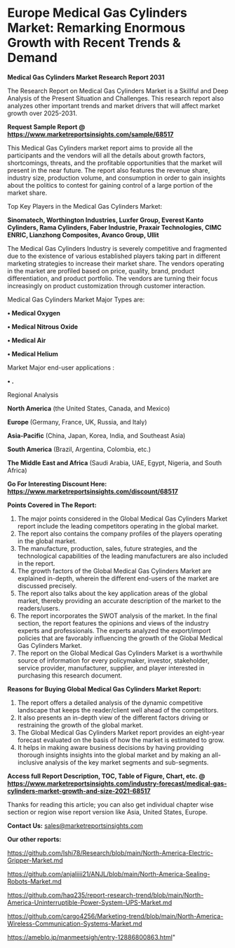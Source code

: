 # Europe Medical Gas Cylinders Market: Remarking Enormous Growth with Recent Trends & Demand

<strong>Medical Gas Cylinders Market Research Report 2031</strong>

The Research Report on Medical Gas Cylinders Market is a Skillful and Deep Analysis of the Present Situation and Challenges. This research report also analyzes other important trends and market drivers that will affect market growth over 2025-2031.

<strong>Request Sample Report @ <a href=https://www.marketreportsinsights.com/sample/68517>https://www.marketreportsinsights.com/sample/68517</a></strong>

This Medical Gas Cylinders market report aims to provide all the participants and the vendors will all the details about growth factors, shortcomings, threats, and the profitable opportunities that the market will present in the near future. The report also features the revenue share, industry size, production volume, and consumption in order to gain insights about the politics to contest for gaining control of a large portion of the market share.

Top Key Players in the Medical Gas Cylinders Market:

<strong>Sinomatech, Worthington Industries, Luxfer Group, Everest Kanto Cylinders, Rama Cylinders, Faber Industrie, Praxair Technologies, CIMC ENRIC, Lianzhong Composites, Avanco Group, Ullit</strong>

The Medical Gas Cylinders Industry is severely competitive and fragmented due to the existence of various established players taking part in different marketing strategies to increase their market share. The vendors operating in the market are profiled based on price, quality, brand, product differentiation, and product portfolio. The vendors are turning their focus increasingly on product customization through customer interaction.

Medical Gas Cylinders Market Major Types are:

<strong>• Medical Oxygen

• Medical Nitrous Oxide

• Medical Air

• Medical Helium</strong>

Market Major end-user applications :

<strong>• .</strong>

Regional Analysis

</u><strong><b>North America</b></strong> (the United States, Canada, and Mexico)

<strong><b>Europe </b></strong>(Germany, France, UK, Russia, and Italy)

<strong><b>Asia-Pacific</b></strong> (China, Japan, Korea, India, and Southeast Asia)

<strong><b>South America</b></strong> (Brazil, Argentina, Colombia, etc.)

<strong><b>The Middle East and Africa</b></strong> (Saudi Arabia, UAE, Egypt, Nigeria, and South Africa)

<strong>Go For Interesting Discount Here: <a href=https://www.marketreportsinsights.com/discount/68517>https://www.marketreportsinsights.com/discount/68517</a></strong>

<strong>Points Covered in The Report:</strong>
<ol>
  <li>The major points considered in the Global Medical Gas Cylinders Market report include the leading competitors operating in the global market.</li>
  <li>The report also contains the company profiles of the players operating in the global market.</li>
  <li>The manufacture, production, sales, future strategies, and the technological capabilities of the leading manufacturers are also included in the report.</li>
  <li>The growth factors of the Global Medical Gas Cylinders Market are explained in-depth, wherein the different end-users of the market are discussed precisely.</li>
  <li>The report also talks about the key application areas of the global market, thereby providing an accurate description of the market to the readers/users.</li>
  <li>The report incorporates the SWOT analysis of the market. In the final section, the report features the opinions and views of the industry experts and professionals. The experts analyzed the export/import policies that are favorably influencing the growth of the Global Medical Gas Cylinders Market.</li>
  <li>The report on the Global Medical Gas Cylinders Market is a worthwhile source of information for every policymaker, investor, stakeholder, service provider, manufacturer, supplier, and player interested in purchasing this research document.</li>
</ol>
<strong>Reasons for Buying Global Medical Gas Cylinders Market Report:</strong>

<ol>
  <li>The report offers a detailed analysis of the dynamic competitive landscape that keeps the reader/client well ahead of the competitors.</li>
  <li>It also presents an in-depth view of the different factors driving or restraining the growth of the global market.</li>
  <li>The Global Medical Gas Cylinders Market report provides an eight-year forecast evaluated on the basis of how the market is estimated to grow.</li>
  <li>It helps in making aware business decisions by having providing thorough insights insights into the global market and by making an all-inclusive analysis of the key market segments and sub-segments.</li>
</ol>
<strong>Access full Report Description, TOC, Table of Figure, Chart, etc. @ <a href=https://www.marketreportsinsights.com/industry-forecast/medical-gas-cylinders-market-growth-and-size-2021-68517>https://www.marketreportsinsights.com/industry-forecast/medical-gas-cylinders-market-growth-and-size-2021-68517</a></strong>


Thanks for reading this article; you can also get individual chapter wise section or region wise report version like Asia, United States, Europe.

<strong>Contact Us:</strong>
sales@marketreportsinsights.com

<strong>Our other reports:</strong>

<a href=https://github.com/Ishi78/Research/blob/main/North-America-Electric-Gripper-Market.md>https://github.com/Ishi78/Research/blob/main/North-America-Electric-Gripper-Market.md</a>

<a href=https://github.com/anjaliiii21/ANJL/blob/main/North-America-Sealing-Robots-Market.md>https://github.com/anjaliiii21/ANJL/blob/main/North-America-Sealing-Robots-Market.md</a>

<a href=https://github.com/haq235/report-research-trend/blob/main/North-America-Uninterruptible-Power-System-UPS-Market.md>https://github.com/haq235/report-research-trend/blob/main/North-America-Uninterruptible-Power-System-UPS-Market.md</a>

<a href=https://github.com/cargo4256/Marketing-trend/blob/main/North-America-Wireless-Communication-Systems-Market.md>https://github.com/cargo4256/Marketing-trend/blob/main/North-America-Wireless-Communication-Systems-Market.md</a>

<a href=https://ameblo.jp/manmeetsigh/entry-12886800863.html>https://ameblo.jp/manmeetsigh/entry-12886800863.html</a>"
